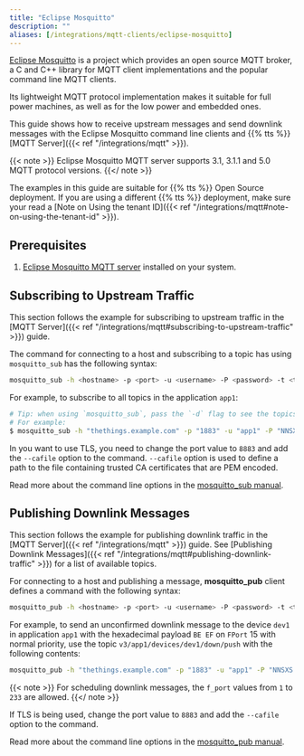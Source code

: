 ```yaml
---
title: "Eclipse Mosquitto"
description: ""
aliases: [/integrations/mqtt-clients/eclipse-mosquitto]
---
```


[Eclipse Mosquitto](https://mosquitto.org/) is a project which provides an open source MQTT broker, a C and C++ library for MQTT client implementations and the popular command line MQTT clients. 

<!--more-->

Its lightweight MQTT protocol implementation makes it suitable for full power machines, as well as for the low power and embedded ones.

This guide shows how to receive upstream messages and send downlink messages with the Eclipse Mosquitto command line clients and {{% tts %}} [MQTT Server]({{< ref "/integrations/mqtt" >}}).

{{< note >}} Eclipse Mosquitto MQTT server supports 3.1, 3.1.1 and 5.0 MQTT protocol versions. {{</ note >}}

The examples in this guide are suitable for {{% tts %}} Open Source deployment. If you are using a different {{% tts %}} deployment, make sure your read a [Note on Using the tenant ID]({{< ref "/integrations/mqtt#note-on-using-the-tenant-id" >}}).

## Prerequisites

1. [Eclipse Mosquitto MQTT server](https://github.com/eclipse/mosquitto) installed on your system.

## Subscribing to Upstream Traffic

This section follows the example for subscribing to upstream traffic in the [MQTT Server]({{< ref "/integrations/mqtt#subscribing-to-upstream-traffic" >}}) guide.

The command for connecting to a host and subscribing to a topic has using `mosquitto_sub` has the following syntax:

```bash 
mosquitto_sub -h <hostname> -p <port> -u <username> -P <password> -t <topic>
```

For example, to subscribe to all topics in the application `app1`:

```bash
# Tip: when using `mosquitto_sub`, pass the `-d` flag to see the topics messages get published on.
# For example:
$ mosquitto_sub -h "thethings.example.com" -p "1883" -u "app1" -P "NNSXS.VEEBURF3KR77ZR.." -t "#" -d
```

In you want to use TLS, you need to change the port value to `8883` and add the `--cafile` option to the command. `--cafile` option is used to define a path to the file containing trusted CA certificates that are PEM encoded.

Read more about the command line options in the [mosquitto_sub manual](https://mosquitto.org/man/mosquitto_sub-1.html).

## Publishing Downlink Messages

This section follows the example for publishing downlink traffic in the [MQTT Server]({{< ref "/integrations/mqtt" >}}) guide. See [Publishing Downlink Messages]({{< ref "/integrations/mqtt#publishing-downlink-traffic" >}}) for a list of available topics.

For connecting to a host and publishing a message, **mosquitto_pub** client defines a command with the following syntax:

```bash 
mosquitto_pub -h <hostname> -p <port> -u <username> -P <password> -t <topic> -m <message>
```

For example, to send an unconfirmed downlink message to the device `dev1` in application `app1` with the hexadecimal payload `BE EF` on `FPort` 15 with normal priority, use the topic `v3/app1/devices/dev1/down/push` with the following contents:

```bash
mosquitto_pub -h "thethings.example.com" -p "1883" -u "app1" -P "NNSXS.VEEBURF3KR77ZR.." -t "v3/app1/devices/dev1/down/push" -m '{"downlinks":[{"f_port": 15,"frm_payload":"vu8=","priority": "NORMAL"}]}'
```

{{< note >}} For scheduling downlink messages, the `f_port` values from `1` to `233` are allowed. {{</ note >}}

If TLS is being used, change the port value to `8883` and add the `--cafile` option to the command.

Read more about the command line options in the [mosquitto_pub manual](https://mosquitto.org/man/mosquitto_pub-1.html).
